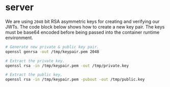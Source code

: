 server
======

We are using `2048` bit RSA asymmetric keys for creating and verifying our JWTs. The code block below shows how to create a new key pair. The keys must be base64 encoded before being passed into the container runtime environment.
```bash
# Generate new private & public key pair.
openssl genrsa -out /tmp/keypair.pem 2048

# Extract the private key.
openssl rsa -in /tmp/keypair.pem -out /tmp/private.key

# Extract the public key.
openssl rsa -in /tmp/keypair.pem -pubout -out /tmp/public.key
```
